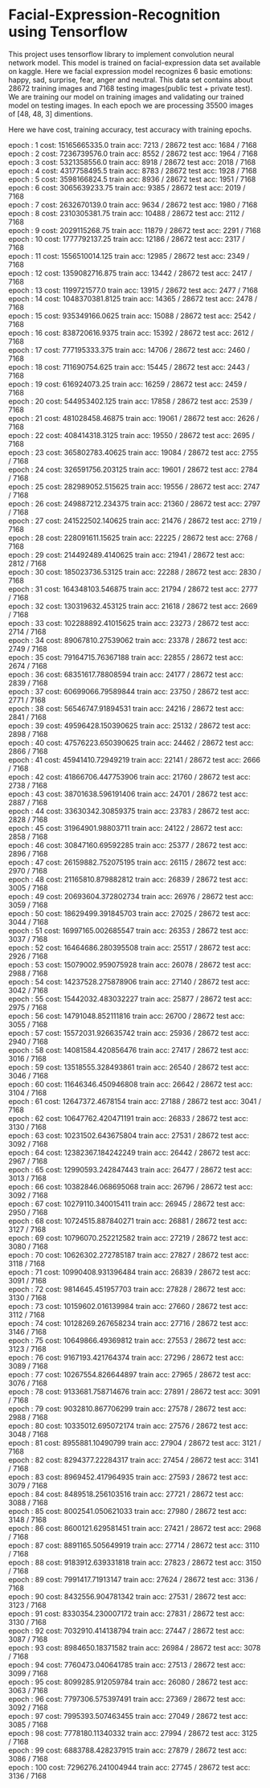 # Facial-Expression-Recognition using Tensorflow

This project uses tensorflow library to implement convolution neural network model.
This model is trained on facial-expression data set available on kaggle.
Here we facial expression model recognizes 6 basic emotions: happy, sad, surprise, fear, anger and neutral.
This data set contains about 28672 training images and 7168 testing images(public test + private test).
We are training our model on training images and validating our trained model on testing images.
In each epoch we are processing 35500 images of [48, 48, 3] dimentions.

Here we have cost, training accuracy, test accuracy with training epochs.

epoch :  1  cost:  15165665335.0   train acc:  7213 / 28672  test acc:  1684 / 7168
epoch :  2  cost:  7236739576.0   train acc:  8552 / 28672  test acc:  1964 / 7168
epoch :  3  cost:  5321358556.0   train acc:  8918 / 28672  test acc:  2018 / 7168
epoch :  4  cost:  4317758495.5   train acc:  8783 / 28672  test acc:  1928 / 7168<br>
epoch :  5  cost:  3598166824.5   train acc:  8936 / 28672  test acc:  1951 / 7168<br>
epoch :  6  cost:  3065639233.75   train acc:  9385 / 28672  test acc:  2019 / 7168<br>
epoch :  7  cost:  2632670139.0   train acc:  9634 / 28672  test acc:  1980 / 7168<br>
epoch :  8  cost:  2310305381.75   train acc:  10488 / 28672  test acc:  2112 / 7168<br>
epoch :  9  cost:  2029115268.75   train acc:  11879 / 28672  test acc:  2291 / 7168<br>
epoch :  10  cost:  1777792137.25   train acc:  12186 / 28672  test acc:  2317 / 7168<br>
epoch :  11  cost:  1556510014.125   train acc:  12985 / 28672  test acc:  2349 / 7168<br>
epoch :  12  cost:  1359082716.875   train acc:  13442 / 28672  test acc:  2417 / 7168<br>
epoch :  13  cost:  1199721577.0   train acc:  13915 / 28672  test acc:  2477 / 7168<br>
epoch :  14  cost:  1048370381.8125   train acc:  14365 / 28672  test acc:  2478 / 7168<br>
epoch :  15  cost:  935349166.0625   train acc:  15088 / 28672  test acc:  2542 / 7168<br>
epoch :  16  cost:  838720616.9375   train acc:  15392 / 28672  test acc:  2612 / 7168<br>
epoch :  17  cost:  777195333.375   train acc:  14706 / 28672  test acc:  2460 / 7168<br>
epoch :  18  cost:  711690754.625   train acc:  15445 / 28672  test acc:  2443 / 7168<br>
epoch :  19  cost:  616924073.25   train acc:  16259 / 28672  test acc:  2459 / 7168<br>
epoch :  20  cost:  544953402.125   train acc:  17858 / 28672  test acc:  2539 / 7168<br>
epoch :  21  cost:  481028458.46875   train acc:  19061 / 28672  test acc:  2626 / 7168<br>
epoch :  22  cost:  408414318.3125   train acc:  19550 / 28672  test acc:  2695 / 7168<br>
epoch :  23  cost:  365802783.40625   train acc:  19084 / 28672  test acc:  2755 / 7168<br>
epoch :  24  cost:  326591756.203125   train acc:  19601 / 28672  test acc:  2784 / 7168<br>
epoch :  25  cost:  282989052.515625   train acc:  19556 / 28672  test acc:  2747 / 7168<br>
epoch :  26  cost:  249887212.234375   train acc:  21360 / 28672  test acc:  2797 / 7168<br>
epoch :  27  cost:  241522502.140625   train acc:  21476 / 28672  test acc:  2719 / 7168<br>
epoch :  28  cost:  228091611.15625   train acc:  22225 / 28672  test acc:  2768 / 7168<br>
epoch :  29  cost:  214492489.4140625   train acc:  21941 / 28672  test acc:  2812 / 7168<br>
epoch :  30  cost:  185023736.53125   train acc:  22288 / 28672  test acc:  2830 / 7168<br>
epoch :  31  cost:  164348103.546875   train acc:  21794 / 28672  test acc:  2777 / 7168<br>
epoch :  32  cost:  130319632.453125   train acc:  21618 / 28672  test acc:  2669 / 7168<br>
epoch :  33  cost:  102288892.41015625   train acc:  23273 / 28672  test acc:  2714 / 7168<br>
epoch :  34  cost:  89067810.27539062   train acc:  23378 / 28672  test acc:  2749 / 7168<br>
epoch :  35  cost:  79164715.76367188   train acc:  22855 / 28672  test acc:  2674 / 7168<br>
epoch :  36  cost:  68351617.78808594   train acc:  24177 / 28672  test acc:  2839 / 7168<br>
epoch :  37  cost:  60699066.79589844   train acc:  23750 / 28672  test acc:  2771 / 7168<br>
epoch :  38  cost:  56546747.91894531   train acc:  24216 / 28672  test acc:  2841 / 7168<br>
epoch :  39  cost:  49596428.150390625   train acc:  25132 / 28672  test acc:  2898 / 7168<br>
epoch :  40  cost:  47576223.650390625   train acc:  24462 / 28672  test acc:  2866 / 7168<br>
epoch :  41  cost:  45941410.72949219   train acc:  22141 / 28672  test acc:  2666 / 7168<br>
epoch :  42  cost:  41866706.447753906   train acc:  21760 / 28672  test acc:  2738 / 7168<br>
epoch :  43  cost:  38701638.596191406   train acc:  24701 / 28672  test acc:  2887 / 7168<br>
epoch :  44  cost:  33630342.30859375   train acc:  23783 / 28672  test acc:  2828 / 7168<br>
epoch :  45  cost:  31964901.98803711   train acc:  24122 / 28672  test acc:  2858 / 7168<br>
epoch :  46  cost:  30847160.69592285   train acc:  25377 / 28672  test acc:  2896 / 7168<br>
epoch :  47  cost:  26159882.752075195   train acc:  26115 / 28672  test acc:  2970 / 7168<br>
epoch :  48  cost:  21165810.879882812   train acc:  26839 / 28672  test acc:  3005 / 7168<br>
epoch :  49  cost:  20693604.372802734   train acc:  26976 / 28672  test acc:  3059 / 7168<br>
epoch :  50  cost:  18629499.391845703   train acc:  27025 / 28672  test acc:  3044 / 7168<br>
epoch :  51  cost:  16997165.002685547   train acc:  26353 / 28672  test acc:  3037 / 7168<br>
epoch :  52  cost:  16464686.280395508   train acc:  25517 / 28672  test acc:  2926 / 7168<br>
epoch :  53  cost:  15079002.959075928   train acc:  26078 / 28672  test acc:  2988 / 7168<br>
epoch :  54  cost:  14237528.275878906   train acc:  27140 / 28672  test acc:  3042 / 7168<br>
epoch :  55  cost:  15442032.483032227   train acc:  25877 / 28672  test acc:  2975 / 7168<br>
epoch :  56  cost:  14791048.852111816   train acc:  26700 / 28672  test acc:  3055 / 7168<br>
epoch :  57  cost:  15572031.926635742   train acc:  25936 / 28672  test acc:  2940 / 7168<br>
epoch :  58  cost:  14081584.420856476   train acc:  27417 / 28672  test acc:  3016 / 7168<br>
epoch :  59  cost:  13518555.328493861   train acc:  26540 / 28672  test acc:  3046 / 7168<br>
epoch :  60  cost:  11646346.450946808   train acc:  26642 / 28672  test acc:  3104 / 7168<br>
epoch :  61  cost:  12647372.4678154   train acc:  27188 / 28672  test acc:  3041 / 7168<br>
epoch :  62  cost:  10647762.420471191   train acc:  26833 / 28672  test acc:  3130 / 7168<br>
epoch :  63  cost:  10231502.643675804   train acc:  27531 / 28672  test acc:  3092 / 7168<br>
epoch :  64  cost:  12382367.184242249   train acc:  26442 / 28672  test acc:  2967 / 7168<br>
epoch :  65  cost:  12990593.242847443   train acc:  26477 / 28672  test acc:  3013 / 7168<br>
epoch :  66  cost:  10382846.068695068   train acc:  26796 / 28672  test acc:  3092 / 7168<br>
epoch :  67  cost:  10279110.340015411   train acc:  26945 / 28672  test acc:  2950 / 7168<br>
epoch :  68  cost:  10724515.887840271   train acc:  26881 / 28672  test acc:  3127 / 7168<br>
epoch :  69  cost:  10796070.252212582   train acc:  27219 / 28672  test acc:  3080 / 7168<br>
epoch :  70  cost:  10626302.272785187   train acc:  27827 / 28672  test acc:  3118 / 7168<br>
epoch :  71  cost:  10990408.931396484   train acc:  26839 / 28672  test acc:  3091 / 7168<br>
epoch :  72  cost:  9814645.451957703   train acc:  27828 / 28672  test acc:  3130 / 7168<br>
epoch :  73  cost:  10159602.016139984   train acc:  27660 / 28672  test acc:  3112 / 7168<br>
epoch :  74  cost:  10128269.267658234   train acc:  27716 / 28672  test acc:  3146 / 7168<br>
epoch :  75  cost:  10649866.49369812   train acc:  27553 / 28672  test acc:  3123 / 7168<br>
epoch :  76  cost:  9167193.421764374   train acc:  27296 / 28672  test acc:  3089 / 7168<br>
epoch :  77  cost:  10267554.826644897   train acc:  27965 / 28672  test acc:  3076 / 7168<br>
epoch :  78  cost:  9133681.758714676   train acc:  27891 / 28672  test acc:  3091 / 7168<br>
epoch :  79  cost:  9032810.867706299   train acc:  27578 / 28672  test acc:  2988 / 7168<br>
epoch :  80  cost:  10335012.695072174   train acc:  27576 / 28672  test acc:  3048 / 7168<br>
epoch :  81  cost:  8955881.10490799   train acc:  27904 / 28672  test acc:  3121 / 7168<br>
epoch :  82  cost:  8294377.22284317   train acc:  27454 / 28672  test acc:  3141 / 7168<br>
epoch :  83  cost:  8969452.417964935   train acc:  27593 / 28672  test acc:  3079 / 7168<br>
epoch :  84  cost:  8489518.256103516   train acc:  27721 / 28672  test acc:  3088 / 7168<br>
epoch :  85  cost:  8002541.050621033   train acc:  27980 / 28672  test acc:  3148 / 7168<br>
epoch :  86  cost:  8600121.629581451   train acc:  27421 / 28672  test acc:  2968 / 7168<br>
epoch :  87  cost:  8891165.505649919   train acc:  27714 / 28672  test acc:  3110 / 7168<br>
epoch :  88  cost:  9183912.639331818   train acc:  27823 / 28672  test acc:  3150 / 7168<br>
epoch :  89  cost:  7991417.71913147   train acc:  27624 / 28672  test acc:  3136 / 7168<br>
epoch :  90  cost:  8432556.904781342   train acc:  27531 / 28672  test acc:  3123 / 7168<br>
epoch :  91  cost:  8330354.230007172   train acc:  27831 / 28672  test acc:  3130 / 7168<br>
epoch :  92  cost:  7032910.414138794   train acc:  27447 / 28672  test acc:  3087 / 7168<br>
epoch :  93  cost:  8984650.18371582   train acc:  26984 / 28672  test acc:  3078 / 7168<br>
epoch :  94  cost:  7760473.040641785   train acc:  27513 / 28672  test acc:  3099 / 7168<br>
epoch :  95  cost:  8099285.912059784   train acc:  26080 / 28672  test acc:  3063 / 7168<br>
epoch :  96  cost:  7797306.575397491   train acc:  27369 / 28672  test acc:  3092 / 7168<br>
epoch :  97  cost:  7995393.507463455   train acc:  27049 / 28672  test acc:  3085 / 7168<br>
epoch :  98  cost:  7778180.11340332   train acc:  27994 / 28672  test acc:  3125 / 7168<br>
epoch :  99  cost:  6883788.428237915   train acc:  27879 / 28672  test acc:  3086 / 7168<br>
epoch :  100  cost:  7296276.241004944   train acc:  27745 / 28672  test acc:  3136 / 7168<br>
